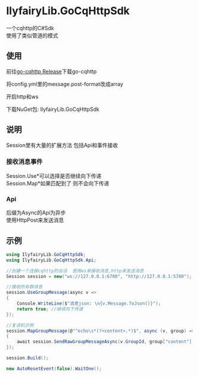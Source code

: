 # IlyfairyLib.GoCqHttpSdk

一个cqhttp的C#Sdk  
使用了类似管道的模式  

## 使用

前往[go-cqhttp Release](https://github.com/Mrs4s/go-cqhttp/releases)下载go-cqhttp  

将config.yml里的message.post-format改成array  

开启http和ws  

下载NuGet包: IlyfairyLib.GoCqHttpSdk  

## 说明

Session里有大量的扩展方法 包括Api和事件接收

### 接收消息事件  

Session.Use\*可以选择是否继续向下传递  
Session.Map\*如果匹配到了 则不会向下传递  

### Api 

后缀为Async的Api为异步  
使用HttpPost来发送消息  

## 示例 

``` C#
using IlyfairyLib.GoCqHttpSdk;
using IlyfairyLib.GoCqHttpSdk.Api;

//创建一个连接cqhttp的会话  使用ws来接收消息,http来发送消息
Session session = new("ws://127.0.0.1:6700", "http://127.0.0.1:5700");

//接收所有群消息
session.UseGroupMessage(async v =>
{
    Console.WriteLine($"消息json: \n{v.Message.ToJson()}");
    return true; //继续向下传递
});

//复读机示例
session.MapGroupMessage(@"^echo\s*(?<content>.*)$", async (v, group) =>
{
    await session.SendRawGroupMessageAsync(v.GroupId, group["content"].Value);
});

session.Build();

new AutoResetEvent(false).WaitOne();

```
